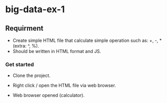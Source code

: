 # big-data-ex-1

## Requirment

- Create simple HTML file that calculate simple operation such as: +, -, * (extra: ^, %).
- Should be written in HTML format and JS.

### Get started

- Clone the project.

- Right click / open the HTML file via web browser.

- Web browser opened (calculator).
